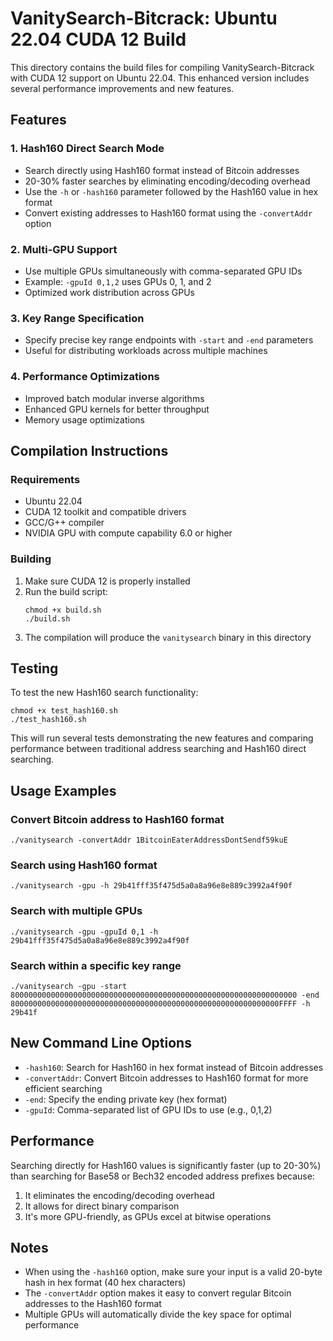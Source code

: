 # VanitySearch-Bitcrack: Ubuntu 22.04 CUDA 12 Build

This directory contains the build files for compiling VanitySearch-Bitcrack with CUDA 12 support on Ubuntu 22.04. This enhanced version includes several performance improvements and new features.

## Features

### 1. Hash160 Direct Search Mode
- Search directly using Hash160 format instead of Bitcoin addresses
- 20-30% faster searches by eliminating encoding/decoding overhead
- Use the `-h` or `-hash160` parameter followed by the Hash160 value in hex format
- Convert existing addresses to Hash160 format using the `-convertAddr` option

### 2. Multi-GPU Support
- Use multiple GPUs simultaneously with comma-separated GPU IDs
- Example: `-gpuId 0,1,2` uses GPUs 0, 1, and 2
- Optimized work distribution across GPUs

### 3. Key Range Specification
- Specify precise key range endpoints with `-start` and `-end` parameters
- Useful for distributing workloads across multiple machines

### 4. Performance Optimizations
- Improved batch modular inverse algorithms
- Enhanced GPU kernels for better throughput
- Memory usage optimizations

## Compilation Instructions

### Requirements
- Ubuntu 22.04
- CUDA 12 toolkit and compatible drivers
- GCC/G++ compiler
- NVIDIA GPU with compute capability 6.0 or higher

### Building
1. Make sure CUDA 12 is properly installed
2. Run the build script:
   ```
   chmod +x build.sh
   ./build.sh
   ```
3. The compilation will produce the `vanitysearch` binary in this directory

## Testing
To test the new Hash160 search functionality:
```
chmod +x test_hash160.sh
./test_hash160.sh
```

This will run several tests demonstrating the new features and comparing performance between traditional address searching and Hash160 direct searching.

## Usage Examples

### Convert Bitcoin address to Hash160 format
```
./vanitysearch -convertAddr 1BitcoinEaterAddressDontSendf59kuE
```

### Search using Hash160 format
```
./vanitysearch -gpu -h 29b41fff35f475d5a0a8a96e8e889c3992a4f90f
```

### Search with multiple GPUs
```
./vanitysearch -gpu -gpuId 0,1 -h 29b41fff35f475d5a0a8a96e8e889c3992a4f90f
```

### Search within a specific key range
```
./vanitysearch -gpu -start 8000000000000000000000000000000000000000000000000000000000000000 -end 800000000000000000000000000000000000000000000000000000000000FFFF -h 29b41f
```

## New Command Line Options

- `-hash160`: Search for Hash160 in hex format instead of Bitcoin addresses
- `-convertAddr`: Convert Bitcoin addresses to Hash160 format for more efficient searching
- `-end`: Specify the ending private key (hex format)
- `-gpuId`: Comma-separated list of GPU IDs to use (e.g., 0,1,2)

## Performance

Searching directly for Hash160 values is significantly faster (up to 20-30%) than searching for Base58 or Bech32 encoded address prefixes because:
1. It eliminates the encoding/decoding overhead
2. It allows for direct binary comparison
3. It's more GPU-friendly, as GPUs excel at bitwise operations

## Notes

- When using the `-hash160` option, make sure your input is a valid 20-byte hash in hex format (40 hex characters)
- The `-convertAddr` option makes it easy to convert regular Bitcoin addresses to the Hash160 format
- Multiple GPUs will automatically divide the key space for optimal performance 